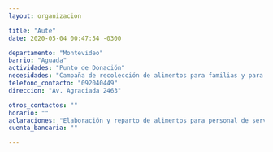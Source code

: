 ```yaml
---
layout: organizacion

title: "Aute"
date: 2020-05-04 00:47:54 -0300

departamento: "Montevideo"
barrio: "Aguada"
actividades: "Punto de Donación"
necesidades: "Campaña de recolección de alimentos para familias y para personal de servicios esenciales o en situación de vulnerabilidad."
telefono_contacto: "092040449"
direccion: "Av. Agraciada 2463"

otros_contactos: ""
horario: ""
aclaraciones: "Elaboración y reparto de alimentos para personal de servicios esenciales o en situación de vulnerabilidad."
cuenta_bancaria: ""

---
```

